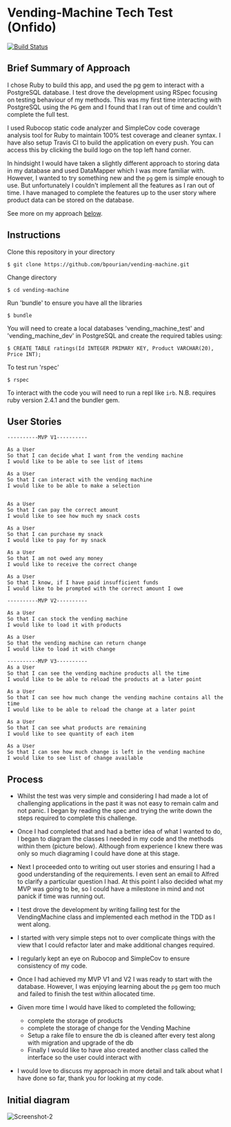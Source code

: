 Vending-Machine Tech Test (Onfido)
==================
[![Build Status](https://travis-ci.com/bpourian/vending-machine.svg?token=pbZE7sGYsn5RyUv9ZzzN&branch=master)](https://travis-ci.com/bpourian/vending-machine)


Brief Summary of Approach
-------
I chose Ruby to build this app, and used the pg gem to interact with a PostgreSQL database. I test drove the development using RSpec focusing on testing behaviour of my methods. This was my first time interacting with PostgreSQL using the `PG` gem and I found that I ran out of time and couldn't complete the full test.

I used Rubocop static code analyzer and SimpleCov code coverage analysis tool for Ruby to maintain 100% test coverage and cleaner syntax. I have also setup Travis CI to build the application on every push. You can access this by clicking the build logo on the top left hand corner.

In hindsight I would have taken a slightly different approach to storing data in my database and used DataMapper which I was more familiar with. However, I wanted to try something new and the `pg` gem is simple enough to use. But unfortunately I couldn't implement all the features as I ran out of time. I have managed to complete the features up to the user story where product data can be stored on the database.

See more on my approach <a href='#process'>below</a>.

Instructions
-------

Clone this repository in your directory
```
$ git clone https://github.com/bpourian/vending-machine.git
```
Change directory
```
$ cd vending-machine
```
Run 'bundle' to ensure you have all the libraries
```
$ bundle
```

You will need to create a local databases 'vending_machine_test' and 'vending_machine_dev' in PostgreSQL and create the required tables using:
```
$ CREATE TABLE ratings(Id INTEGER PRIMARY KEY, Product VARCHAR(20), Price INT);
```

To test run 'rspec'
```
$ rspec
```

To interact with the code you will need to run a repl like `irb`.
N.B. requires ruby version 2.4.1 and the bundler gem. 

User Stories
---------
```
----------MVP V1----------

As a User
So that I can decide what I want from the vending machine
I would like to be able to see list of items

As a User
So that I can interact with the vending machine
I would like to be able to make a selection


As a User
So that I can pay the correct amount
I would like to see how much my snack costs

As a User
So that I can purchase my snack
I would like to pay for my snack

As a User
So that I am not owed any money
I would like to receive the correct change

As a User
So that I know, if I have paid insufficient funds
I would like to be prompted with the correct amount I owe
```

```
----------MVP V2----------

As a User
So that I can stock the vending machine
I would like to load it with products

As a User
So that the vending machine can return change
I would like to load it with change
```
```
----------MVP V3----------
As a User
So that I can see the vending machine products all the time
I would like to be able to reload the products at a later point
```
```
As a User
So that I can see how much change the vending machine contains all the time
I would like to be able to reload the change at a later point
```

```
As a User
So that I can see what products are remaining
I would like to see quantity of each item
```

```
As a User
So that I can see how much change is left in the vending machine
I would like to see list of change available
```

Process
---------
* Whilst the test was very simple and considering I had made a lot of challenging applications in the past it
was not easy to remain calm and not panic. I began by reading the spec and trying the write down the steps required to complete this challenge.

* Once I had completed that and had a better idea of what I wanted to do, I began to diagram the classes I needed in my code and the methods within them (picture below). Although from experience I knew there was only so much diagraming I could have done at this stage.

* Next I proceeded onto to writing out user stories and ensuring I had a good understanding of the requirements. I even sent an email to Alfred to clarify a particular question I had. At this point I also decided what my MVP was going to be, so I could have a milestone in mind and not panick if time was running out.

* I test drove the development by writing failing test for the VendingMachine class and implemented each method in the TDD as I went along.

* I started with very simple steps not to over complicate things with the view that I could refactor later and make additional changes required.

* I regularly kept an eye on Rubocop and SimpleCov to ensure consistency of my code.

* Once I had achieved my MVP V1 and V2 I was ready to start with the database. However, I was enjoying learning about the `pg` gem too much and failed to finish the test within allocated time.

* Given more time I would have liked to completed the following;

  - complete the storage of products
  - complete the storage of change for the Vending Machine
  - Setup a rake file to ensure the db is cleaned after every test along with migration and upgrade of the db
  - Finally I would like to have also created another class called the interface so the user could interact with

* I would love to discuss my approach in more detail and talk about what I have done so far, thank you for looking at my code.

Initial diagram
----------

![Screenshot-2](img/diagram.png)
